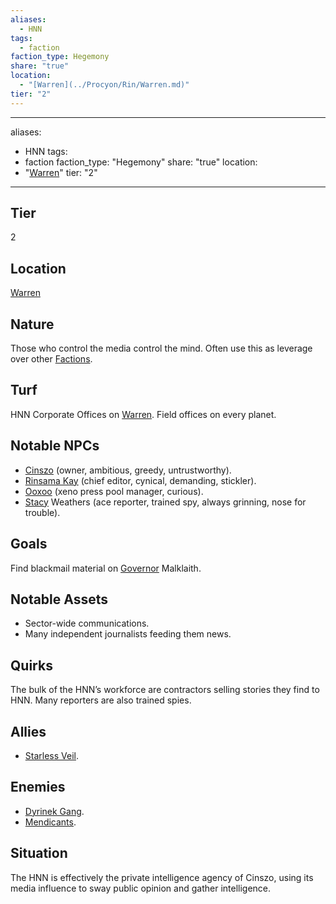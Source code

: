```yaml
---
aliases:
  - HNN
tags:
  - faction
faction_type: Hegemony
share: "true"
location:
  - "[Warren](../Procyon/Rin/Warren.md)"
tier: "2"
---
```

---
aliases:
  - HNN
tags:
  - faction
faction_type: "Hegemony"
share: "true"
location:
  - "[Warren](../Procyon/Rin/Warren.md)"
tier: "2"
---

## Tier

2

## Location

[Warren](../Procyon/Rin/Warren.md)

## Nature

Those who control the media control the mind. Often use this as leverage over other [Factions](./index.md).

## Turf

HNN Corporate Offices on [Warren](../Procyon/Rin/Warren.md). Field offices on every planet.

## Notable NPCs

- [Cinszo](Cinszo.md) (owner, ambitious, greedy, untrustworthy).
- [Rinsama Kay](Rinsama%20Kay.md) (chief editor, cynical, demanding, stickler).
- [Ooxoo](Ooxoo.md) (xeno press pool manager, curious).
- [Stacy](Stacy.md) Weathers (ace reporter, trained spy, always grinning, nose for trouble).


## Goals

Find blackmail material on [Governor](../Characters/Governor%20Ritam%20al%E2%80%99Malklaith.md) Malklaith.

## Notable Assets

- Sector-wide communications.
- Many independent journalists feeding them news.


## Quirks

The bulk of the HNN’s workforce are contractors selling stories they find to HNN. Many reporters are also trained spies.

## Allies

- [Starless Veil](./Starless%20Veil.md).


## Enemies

- [Dyrinek Gang](./Dyrinek%20Gang.md).
- [Mendicants](./Mendicants.md).


## Situation

The HNN is effectively the private intelligence agency of Cinszo, using its media influence to sway public opinion and gather intelligence.
